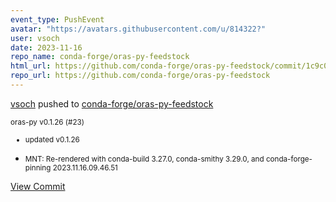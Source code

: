 ```yaml
---
event_type: PushEvent
avatar: "https://avatars.githubusercontent.com/u/814322?"
user: vsoch
date: 2023-11-16
repo_name: conda-forge/oras-py-feedstock
html_url: https://github.com/conda-forge/oras-py-feedstock/commit/1c9c08c0db3a6ff505be9e60ff4dd32ad5f6e69c
repo_url: https://github.com/conda-forge/oras-py-feedstock
---
```


<a href='https://github.com/vsoch' target='_blank'>vsoch</a> pushed to <a href='https://github.com/conda-forge/oras-py-feedstock' target='_blank'>conda-forge/oras-py-feedstock</a>

<small>oras-py v0.1.26 (#23)

* updated v0.1.26

* MNT: Re-rendered with conda-build 3.27.0, conda-smithy 3.29.0, and conda-forge-pinning 2023.11.16.09.46.51</small>

<a href='https://github.com/conda-forge/oras-py-feedstock/commit/1c9c08c0db3a6ff505be9e60ff4dd32ad5f6e69c' target='_blank'>View Commit</a>
